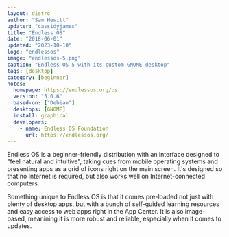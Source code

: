 ```yaml
---
layout: distro
author: "Sam Hewitt"
updater: "cassidyjames"
title: "Endless OS"
date: "2018-06-01"
updated: "2023-10-10"
logo: "endlessos"
image: "endlessos-5.png"
caption: "Endless OS 5 with its custom GNOME desktop"
tags: [desktop]
category: [beginner]
notes:
  homepage: https://endlessos.org/os
  version: "5.0.6"
  based-on: ["Debian"]
  desktops: [GNOME]
  install: graphical
  developers:
    - name: Endless OS Foundation
      url: https://endlessos.org/
---
```


Endless OS is a beginner-friendly distribution with an interface designed to "feel natural and intuitive", taking cues from mobile operating systems and presenting apps as a grid of icons right on the main screen. It's designed so that no Internet is required, but also works well on Internet-connected computers.

Something unique to Endless OS is that it comes pre-loaded not just with plenty of desktop apps, but with a bunch of self-guided learning resources and easy access to web apps right in the App Center. It is also image-based, meanining it is more robust and reliable, especially when it comes to updates.

